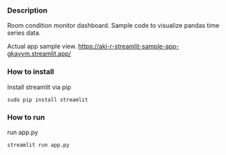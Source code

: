 ### Description
Room condition monitor dashboard.
Sample code to visualize pandas time series data.

Actual app sample view.
https://aki-r-streamlit-sample-app-gkayym.streamlit.app/

### How to install 
Install streamlit via pip

```sudo pip install streamlit```

### How to run
run app.py

```streamlit run app.py ```

